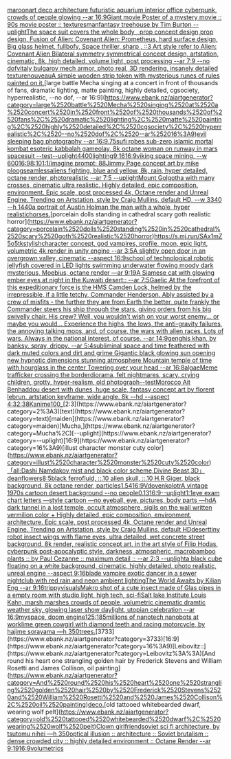 [maroon](https://www.ebank.nz/aiartgenerator?category=maroon)[art deco architecture futuristic aquarium interior office cyberpunk, crowds of people glowing --ar 16:9](https://www.ebank.nz/aiartgenerator?category=art%2520deco%2520architecture%2520futuristic%2520aquarium%2520interior%2520office%2520cyberpunk%2C%2520crowds%2520of%2520people%2520glowing%2520--ar%252016%3A9)[Giant movie Poster of a mystery movie :: 90s movie poster :: textures](https://www.ebank.nz/aiartgenerator?category=Giant%2520movie%2520Poster%2520of%2520a%2520mystery%2520movie%2520%3A%3A%252090s%2520movie%2520poster%2520%3A%3A%2520textures)[man](https://www.ebank.nz/aiartgenerator?category=man)[fantasy treehouse by Tim Burton --uplight](https://www.ebank.nz/aiartgenerator?category=fantasy%2520treehouse%2520by%2520Tim%2520Burton%2520--uplight)[The space suit covers the whole body ,  prop concept design,prop design,  Fusion of  Alien: Covenant Alien: Prometheus,  hard surface design, Big glass helmet,   fullbofy, Space thriller, sharp , ::3  Art style refer to Alien: Covenant Alien   Bilateral symmetry       symmetrical   concept design,  artstation, cinematic,  8k, high detailed,  volume light,  post processing    --ar 7:9   --no dof](https://www.ebank.nz/aiartgenerator?category=The%2520space%2520suit%2520covers%2520the%2520whole%2520body%2520%2C%2520%2520prop%2520concept%2520design%2Cprop%2520design%2C%2520%2520Fusion%2520of%2520%2520Alien%3A%2520Covenant%2520Alien%3A%2520Prometheus%2C%2520%2520hard%2520surface%2520design%2C%2520Big%2520glass%2520helmet%2C%2520%2520%2520fullbofy%2C%2520Space%2520thriller%2C%2520sharp%2520%2C%2520%3A%3A3%2520%2520Art%2520style%2520refer%2520to%2520Alien%3A%2520Covenant%2520Alien%2520%2520%2520Bilateral%2520symmetry%2520%2520%2520%2520%2520%2520%2520symmetrical%2520%2520%2520concept%2520design%2C%2520%2520artstation%2C%2520cinematic%2C%2520%25208k%2C%2520high%2520detailed%2C%2520%2520volume%2520light%2C%2520%2520post%2520processing%2520%2520%2520%2520--ar%25207%3A9%2520%2520%2520--no%2520dof)[vitaly bulgarov mech armor, photo real, 3D rendering, insanely detailed texture](https://www.ebank.nz/aiartgenerator?category=vitaly%2520bulgarov%2520mech%2520armor%2C%2520photo%2520real%2C%25203D%2520rendering%2C%2520insanely%2520detailed%2520texture)[nouveau](https://www.ebank.nz/aiartgenerator?category=nouveau)[A simple wooden strip token with mysterious runes of rules painted on it.](https://www.ebank.nz/aiartgenerator?category=A%2520simple%2520wooden%2520strip%2520token%2520with%2520mysterious%2520runes%2520of%2520rules%2520painted%2520on%2520it.)[large battle Mecha singing at a concert in front of thousands of fans, dramatic lighting, matte painting, highly detailed, cgsociety, hyperrealistic, --no dof, --ar 16:9](https://www.ebank.nz/aiartgenerator?category=large%2520battle%2520Mecha%2520singing%2520at%2520a%2520concert%2520in%2520front%2520of%2520thousands%2520of%2520fans%2C%2520dramatic%2520lighting%2C%2520matte%2520painting%2C%2520highly%2520detailed%2C%2520cgsociety%2C%2520hyperrealistic%2C%2520--no%2520dof%2C%2520--ar%252016%3A9)[evil sleeping bag photography --ar 16:9](https://www.ebank.nz/aiartgenerator?category=evil%2520sleeping%2520bag%2520photography%2520--ar%252016%3A9)[.75](https://www.ebank.nz/aiartgenerator?category=.75)[sufi robes sub-zero islamic mortal kombat esoteric kabbalah gameolay, 8k octane,](https://www.ebank.nz/aiartgenerator?category=sufi%2520robes%2520sub-zero%2520islamic%2520mortal%2520kombat%2520esoteric%2520kabbalah%2520gameolay%2C%25208k%2520octane%2C)[woman on runway in mars spacesuit  --test](https://www.ebank.nz/aiartgenerator?category=woman%2520on%2520runway%2520in%2520mars%2520spacesuit%2520%2520--test)[--uplight](https://www.ebank.nz/aiartgenerator?category=--uplight)[4400](https://www.ebank.nz/aiartgenerator?category=4400)[lighting](https://www.ebank.nz/aiartgenerator?category=lighting)[9:16](https://www.ebank.nz/aiartgenerator?category=9%3A16)[16:9](https://www.ebank.nz/aiartgenerator?category=16%3A9)[viking space mining, --w 600](https://www.ebank.nz/aiartgenerator?category=viking%2520space%2520mining%2C%2520--w%2520600)[16:9](https://www.ebank.nz/aiartgenerator?category=16%3A9)[8:10](https://www.ebank.nz/aiartgenerator?category=8%3A10)[1:1](https://www.ebank.nz/aiartgenerator?category=1%3A1)[/imagine prompt: 88](https://www.ebank.nz/aiartgenerator?category=/imagine%2520prompt%3A%252088)[Jimmy Page concept art by mike ploog](https://www.ebank.nz/aiartgenerator?category=Jimmy%2520Page%2520concept%2520art%2520by%2520mike%2520ploog)[seamless](https://www.ebank.nz/aiartgenerator?category=seamless)[aliens fighting, blue and yellow, 8k, rain, hyper detailed, octane render, photorealistic --ar 7:5 --uplight](https://www.ebank.nz/aiartgenerator?category=aliens%2520fighting%2C%2520blue%2520and%2520yellow%2C%25208k%2C%2520rain%2C%2520hyper%2520detailed%2C%2520octane%2520render%2C%2520photorealistic%2520--ar%25207%3A5%2520--uplight)[Mount Golgotha with many crosses, cinematic ultra realistic. Highly detailed, epic composition. environment. Epic scale, post processed 4k, Octane render and Unreal Engine. Trending on Artstation, style by Craig Mullins, default HD, --w 3340 --h 1440](https://www.ebank.nz/aiartgenerator?category=Mount%2520Golgotha%2520with%2520many%2520crosses%2C%2520cinematic%2520ultra%2520realistic.%2520Highly%2520detailed%2C%2520epic%2520composition.%2520environment.%2520Epic%2520scale%2C%2520post%2520processed%25204k%2C%2520Octane%2520render%2520and%2520Unreal%2520Engine.%2520Trending%2520on%2520Artstation%2C%2520style%2520by%2520Craig%2520Mullins%2C%2520default%2520HD%2C%2520--w%25203340%2520--h%25201440)[a portrait of Austin Holman the man with a whole, hyper realistic](https://www.ebank.nz/aiartgenerator?category=a%2520portrait%2520of%2520Austin%2520Holman%2520the%2520man%2520with%2520a%2520whole%2C%2520hyper%2520realistic)[horses.](https://www.ebank.nz/aiartgenerator?category=horses.)[porcelain dolls standing in cathedral scary goth realistic horror](https://www.ebank.nz/aiartgenerator?category=porcelain%2520dolls%2520standing%2520in%2520cathedral%2520scary%2520goth%2520realistic%2520horror)[<https://s.mj.run/SAx1mZ5o5tk>](https://www.ebank.nz/aiartgenerator?category=%3Chttps%3A//s.mj.run/SAx1mZ5o5tk%3E)[stylish](https://www.ebank.nz/aiartgenerator?category=stylish)[character concept, god vampires, profile, moon, epic light, volumetric 4k render in unity engine --ar 3:5](https://www.ebank.nz/aiartgenerator?category=character%2520concept%2C%2520god%2520vampires%2C%2520profile%2C%2520moon%2C%2520epic%2520light%2C%2520volumetric%25204k%2520render%2520in%2520unity%2520engine%2520--ar%25203%3A5)[A slightly open door in an overgrown valley, cinematic --aspect 16:9](https://www.ebank.nz/aiartgenerator?category=A%2520slightly%2520open%2520door%2520in%2520an%2520overgrown%2520valley%2C%2520cinematic%2520--aspect%252016%3A9)[school of technological robotic jellyfish covered in LED lights swimming underwater flowing  moody dark mysterious, Moebius, octane render —ar 9:19](https://www.ebank.nz/aiartgenerator?category=school%2520of%2520technological%2520robotic%2520jellyfish%2520covered%2520in%2520LED%2520lights%2520swimming%2520underwater%2520flowing%2520%2520moody%2520dark%2520mysterious%2C%2520Moebius%2C%2520octane%2520render%2520%E2%80%94ar%25209%3A19)[A Siamese cat with glowing ember eyes at night in the Kuwaiti desert:: --ar 7:5](https://www.ebank.nz/aiartgenerator?category=A%2520Siamese%2520cat%2520with%2520glowing%2520ember%2520eyes%2520at%2520night%2520in%2520the%2520Kuwaiti%2520desert%3A%3A%2520--ar%25207%3A5)[Gaelic,](https://www.ebank.nz/aiartgenerator?category=Gaelic%2C)[At the forefront of this expeditionary force is the HMS Camden Lock, helmed by the irrepressible, if a little tetchy, Commander Henderson. Ably assisted by a crew of misfits - the further they are from Earth the better, quite frankly the Commander steers his ship through the stars, giving orders from his big swivelly chair. His crew? Well, you wouldn't wish on your worst enemy... or maybe you would... Experience the highs, the lows, the anti-gravity failures, the annoying talking mops, and, of course, the wars with alien races. Lots of wars. Always in the national interest, of course. --ar 14:9](https://www.ebank.nz/aiartgenerator?category=At%2520the%2520forefront%2520of%2520this%2520expeditionary%2520force%2520is%2520the%2520HMS%2520Camden%2520Lock%2C%2520helmed%2520by%2520the%2520irrepressible%2C%2520if%2520a%2520little%2520tetchy%2C%2520Commander%2520Henderson.%2520Ably%2520assisted%2520by%2520a%2520crew%2520of%2520misfits%2520-%2520the%2520further%2520they%2520are%2520from%2520Earth%2520the%2520better%2C%2520quite%2520frankly%2520the%2520Commander%2520steers%2520his%2520ship%2520through%2520the%2520stars%2C%2520giving%2520orders%2520from%2520his%2520big%2520swivelly%2520chair.%2520His%2520crew%3F%2520Well%2C%2520you%2520wouldn%27t%2520wish%2520on%2520your%2520worst%2520enemy...%2520or%2520maybe%2520you%2520would...%2520Experience%2520the%2520highs%2C%2520the%2520lows%2C%2520the%2520anti-gravity%2520failures%2C%2520the%2520annoying%2520talking%2520mops%2C%2520and%2C%2520of%2520course%2C%2520the%2520wars%2520with%2520alien%2520races.%2520Lots%2520of%2520wars.%2520Always%2520in%2520the%2520national%2520interest%2C%2520of%2520course.%2520--ar%252014%3A9)[genghis khan, by banksy. spray, drippy. --ar 5:4](https://www.ebank.nz/aiartgenerator?category=genghis%2520khan%2C%2520by%2520banksy.%2520spray%2C%2520drippy.%2520--ar%25205%3A4)[subliminal space and time feathered with dark muted colors and dirt and grime Gigantic black glowing sun opening new hypnotic dimensions stunning atmosphere Mountain temple of time with hourglass in the center Towering over your head --ar 16:8](https://www.ebank.nz/aiartgenerator?category=subliminal%2520space%2520and%2520time%2520feathered%2520with%2520dark%2520muted%2520colors%2520and%2520dirt%2520and%2520grime%2520Gigantic%2520black%2520glowing%2520sun%2520opening%2520new%2520hypnotic%2520dimensions%2520stunning%2520atmosphere%2520Mountain%2520temple%2520of%2520time%2520with%2520hourglass%2520in%2520the%2520center%2520Towering%2520over%2520your%2520head%2520--ar%252016%3A8)[algae](https://www.ebank.nz/aiartgenerator?category=algae)[Meme trafficker crossing the border](https://www.ebank.nz/aiartgenerator?category=Meme%2520trafficker%2520crossing%2520the%2520border)[diorama, felt nightmares, scary, crying children, grotty, hyper-realism, old photograph](https://www.ebank.nz/aiartgenerator?category=diorama%2C%2520felt%2520nightmares%2C%2520scary%2C%2520crying%2520children%2C%2520grotty%2C%2520hyper-realism%2C%2520old%2520photograph)[--test](https://www.ebank.nz/aiartgenerator?category=--test)[Morocco Ait Benhaddou desert with dunes, huge scale, fantasy concept art by florent lebrun, artstation keyframe, wide angle, 8k --hd --aspect 4:3](https://www.ebank.nz/aiartgenerator?category=Morocco%2520Ait%2520Benhaddou%2520desert%2520with%2520dunes%2C%2520huge%2520scale%2C%2520fantasy%2520concept%2520art%2520by%2520florent%2520lebrun%2C%2520artstation%2520keyframe%2C%2520wide%2520angle%2C%25208k%2520--hd%2520--aspect%25204%3A3)[2:3](https://www.ebank.nz/aiartgenerator?category=2%3A3)[8K](https://www.ebank.nz/aiartgenerator?category=8K)[anime](https://www.ebank.nz/aiartgenerator?category=anime)[100_](https://www.ebank.nz/aiartgenerator?category=100_)[2:3](https://www.ebank.nz/aiartgenerator?category=2%3A3)[text](https://www.ebank.nz/aiartgenerator?category=text)[maiden](https://www.ebank.nz/aiartgenerator?category=maiden)[Mucha,](https://www.ebank.nz/aiartgenerator?category=Mucha%2C)[--uplight](https://www.ebank.nz/aiartgenerator?category=--uplight)[16:9](https://www.ebank.nz/aiartgenerator?category=16%3A9)[illust character monster cuty color](https://www.ebank.nz/aiartgenerator?category=illust%2520character%2520monster%2520cuty%2520color)[「all:Dashi Namdakov,mist and black color scheme,Divine Beast,3D」](https://www.ebank.nz/aiartgenerator?category=%E3%80%8Call%3ADashi%2520Namdakov%2Cmist%2520and%2520black%2520color%2520scheme%2CDivine%2520Beast%2C3D%E3%80%8D)[dean](https://www.ebank.nz/aiartgenerator?category=dean)[flowers](https://www.ebank.nz/aiartgenerator?category=flowers)[8:5](https://www.ebank.nz/aiartgenerator?category=8%3A5)[black ferrofluid, ::.10 alien skull, ::.10 H.R Giger, black background, 8k octane render, particles](https://www.ebank.nz/aiartgenerator?category=black%2520ferrofluid%2C%2520%3A%3A.10%2520alien%2520skull%2C%2520%3A%3A.10%2520H.R%2520Giger%2C%2520black%2520background%2C%25208k%2520octane%2520render%2C%2520particles)[1.5](https://www.ebank.nz/aiartgenerator?category=1.5)[4](https://www.ebank.nz/aiartgenerator?category=4)[16:9](https://www.ebank.nz/aiartgenerator?category=16%3A9)[Vdovenko](https://www.ebank.nz/aiartgenerator?category=Vdovenko)[lotr](https://www.ebank.nz/aiartgenerator?category=lotr)[A vintage 1970s cartoon desert background --no people](https://www.ebank.nz/aiartgenerator?category=A%2520vintage%25201970s%2520cartoon%2520desert%2520background%2520--no%2520people)[0.13](https://www.ebank.nz/aiartgenerator?category=0.13)[16:9](https://www.ebank.nz/aiartgenerator?category=16%3A9)[--uplight](https://www.ebank.nz/aiartgenerator?category=--uplight)[1:1](https://www.ebank.nz/aiartgenerator?category=1%3A1)[eye exam chart letters —style cartoon —no eyeball, eye, pictures, body parts —hd](https://www.ebank.nz/aiartgenerator?category=eye%2520exam%2520chart%2520letters%2520%E2%80%94style%2520cartoon%2520%E2%80%94no%2520eyeball%2C%2520eye%2C%2520pictures%2C%2520body%2520parts%2520%E2%80%94hd)[A dark tunnel in a lost temple, occult atmosphere, sigils on the wall written vermilion color + Highly detailed, epic composition, environment, architecture. Epic scale, post processed 4k, Octane render and Unreal Engine. Trending on Artstation, style by Craig Mullins, default HD](https://www.ebank.nz/aiartgenerator?category=A%2520dark%2520tunnel%2520in%2520a%2520lost%2520temple%2C%2520occult%2520atmosphere%2C%2520sigils%2520on%2520the%2520wall%2520written%2520vermilion%2520color%2520%2B%2520Highly%2520detailed%2C%2520epic%2520composition%2C%2520environment%2C%2520architecture.%2520Epic%2520scale%2C%2520post%2520processed%25204k%2C%2520Octane%2520render%2520and%2520Unreal%2520Engine.%2520Trending%2520on%2520Artstation%2C%2520style%2520by%2520Craig%2520Mullins%2C%2520default%2520HD)[desert](https://www.ebank.nz/aiartgenerator?category=desert)[tiny robot insect wings with flame eyes, ultra detailed, wet concrete street background, 8k render, realistic concept art, in the art style of Filip Hodas, cyberpunk post-apocalyptic style, darkness, atmospheric, macro](https://www.ebank.nz/aiartgenerator?category=tiny%2520robot%2520insect%2520wings%2520with%2520flame%2520eyes%2C%2520ultra%2520detailed%2C%2520wet%2520concrete%2520street%2520background%2C%25208k%2520render%2C%2520realistic%2520concept%2520art%2C%2520in%2520the%2520art%2520style%2520of%2520Filip%2520Hodas%2C%2520cyberpunk%2520post-apocalyptic%2520style%2C%2520darkness%2C%2520atmospheric%2C%2520macro)[bamboo plants :: by Paul Cezanne :: maximum detail :: --ar 2:3 --uplight](https://www.ebank.nz/aiartgenerator?category=bamboo%2520plants%2520%3A%3A%2520by%2520Paul%2520Cezanne%2520%3A%3A%2520maximum%2520detail%2520%3A%3A%2520--ar%25202%3A3%2520--uplight)[a black cube floating on a white background, cinematic, highly detailed, photo realistic, unreal engine --aspect 9:16](https://www.ebank.nz/aiartgenerator?category=a%2520black%2520cube%2520floating%2520on%2520a%2520white%2520background%2C%2520cinematic%2C%2520highly%2520detailed%2C%2520photo%2520realistic%2C%2520unreal%2520engine%2520--aspect%25209%3A16)[blade vampire exotic dancer in a sewer nightclub with red rain and neon ambient lighting](https://www.ebank.nz/aiartgenerator?category=blade%2520vampire%2520exotic%2520dancer%2520in%2520a%2520sewer%2520nightclub%2520with%2520red%2520rain%2520and%2520neon%2520ambient%2520lighting)[The World Awaits by Kilian Eng --ar 9:16](https://www.ebank.nz/aiartgenerator?category=The%2520World%2520Awaits%2520by%2520Kilian%2520Eng%2520--ar%25209%3A16)[trippy](https://www.ebank.nz/aiartgenerator?category=trippy)[visuals](https://www.ebank.nz/aiartgenerator?category=visuals)[Makro shot of a cute insect made of Glas pipes in a empty room with studio light, high tech, sci-fi](https://www.ebank.nz/aiartgenerator?category=Makro%2520shot%2520of%2520a%2520cute%2520insect%2520made%2520of%2520Glas%2520pipes%2520in%2520a%2520empty%2520room%2520with%2520studio%2520light%2C%2520high%2520tech%2C%2520sci-fi)[Salt lake Institute Louis Kahn, marsh marshes crowds of people, volumetric cinematic dramtic weather sky, glowing laser show daylight, utopian celebration --ar 16:9](https://www.ebank.nz/aiartgenerator?category=Salt%2520lake%2520Institute%2520Louis%2520Kahn%2C%2520marsh%2520marshes%2520crowds%2520of%2520people%2C%2520volumetric%2520cinematic%2520dramtic%2520weather%2520sky%2C%2520glowing%2520laser%2520show%2520daylight%2C%2520utopian%2520celebration%2520--ar%252016%3A9)[myspace, doom engine](https://www.ebank.nz/aiartgenerator?category=myspace%2C%2520doom%2520engine)[125:185](https://www.ebank.nz/aiartgenerator?category=125%3A185)[millions of nanotech nanobots at work](https://www.ebank.nz/aiartgenerator?category=millions%2520of%2520nanotech%2520nanobots%2520at%2520work)[lime green cowgirl with diamond teeth and racing motorcycle, by hajime sorayama —h 350](https://www.ebank.nz/aiartgenerator?category=lime%2520green%2520cowgirl%2520with%2520diamond%2520teeth%2520and%2520racing%2520motorcycle%2C%2520by%2520hajime%2520sorayama%2520%E2%80%94h%2520350)[trees.](https://www.ebank.nz/aiartgenerator?category=trees.)[3733](https://www.ebank.nz/aiartgenerator?category=3733)[16:9](https://www.ebank.nz/aiartgenerator?category=16%3A9)[Leibovitz::](https://www.ebank.nz/aiartgenerator?category=Leibovitz%3A%3A)[And round his heart one strangling golden hair by Frederick Stevens and William Rosetti and James Collison, oil painting](https://www.ebank.nz/aiartgenerator?category=And%2520round%2520his%2520heart%2520one%2520strangling%2520golden%2520hair%2520by%2520Frederick%2520Stevens%2520and%2520William%2520Rosetti%2520and%2520James%2520Collison%2C%2520oil%2520painting)[deco.](https://www.ebank.nz/aiartgenerator?category=deco.)[old tattooed whitebearded dwarf, wearing wolf pelt](https://www.ebank.nz/aiartgenerator?category=old%2520tattooed%2520whitebearded%2520dwarf%2C%2520wearing%2520wolf%2520pelt)[Clown girlfriend](https://www.ebank.nz/aiartgenerator?category=Clown%2520girlfriend)[soviet sci fi architecture, by tsutomu nihei —h 350](https://www.ebank.nz/aiartgenerator?category=soviet%2520sci%2520fi%2520architecture%2C%2520by%2520tsutomu%2520nihei%2520%E2%80%94h%2520350)[optical illusion ::  architecture :: Soviet brutalism :: dense crowded city :: highly detailed environment :: Octane Render --ar 9:19](https://www.ebank.nz/aiartgenerator?category=optical%2520illusion%2520%3A%3A%2520%2520architecture%2520%3A%3A%2520Soviet%2520brutalism%2520%3A%3A%2520dense%2520crowded%2520city%2520%3A%3A%2520highly%2520detailed%2520environment%2520%3A%3A%2520Octane%2520Render%2520--ar%25209%3A19)[16:9](https://www.ebank.nz/aiartgenerator?category=16%3A9)[volumetrics](https://www.ebank.nz/aiartgenerator?category=volumetrics)